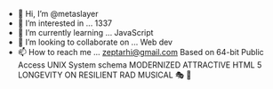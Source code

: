 - 👋 Hi, I’m @metaslayer
- 👀 I’m interested in ... 1337 
- 🌱 I’m currently learning ... JavaScript 
- 💞️ I’m looking to collaborate on ... Web dev
- 📫 How to reach me ... zeptarhi@gmail.com
Based on 64-bit Public Access UNIX System schema
MODERNIZED
ATTRACTIVE
HTML 5
LONGEVITY
ON
RESILIENT
RAD
MUSICAL
🎭
💯

<!---
metaslayer/metaslayer is a ✨ special ✨ repository because its `README.md` (this file) appears on your GitHub profile.
You can click the Preview link to take a look at your changes.
--->
